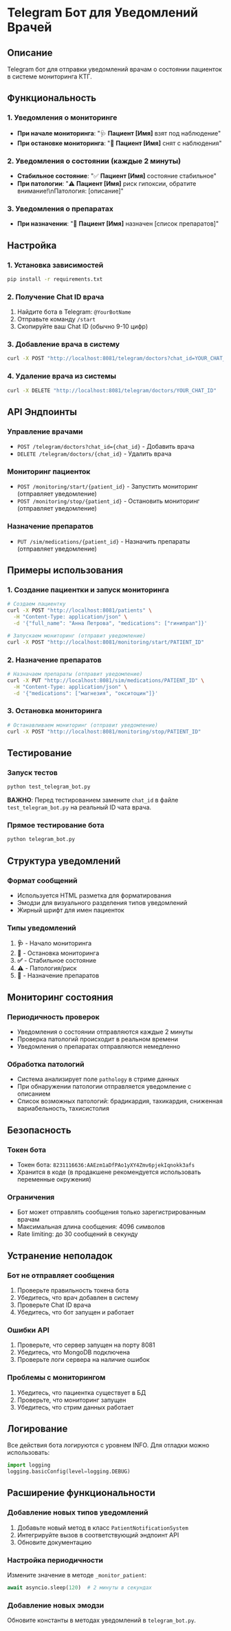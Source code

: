 # Telegram Бот для Уведомлений Врачей

## Описание

Telegram бот для отправки уведомлений врачам о состоянии пациенток в системе мониторинга КТГ.

## Функциональность

### 1. Уведомления о мониторинге
- **При начале мониторинга**: "🩺 **Пациент [Имя]** взят под наблюдение"
- **При остановке мониторинга**: "🛑 **Пациент [Имя]** снят с наблюдения"

### 2. Уведомления о состоянии (каждые 2 минуты)
- **Стабильное состояние**: "✅ **Пациент [Имя]** состояние стабильное"
- **При патологии**: "⚠️ **Пациент [Имя]** риск гипоксии, обратите внимание!\nПатология: [описание]"

### 3. Уведомления о препаратах
- **При назначении**: "💊 **Пациент [Имя]** назначен [список препаратов]"

## Настройка

### 1. Установка зависимостей
```bash
pip install -r requirements.txt
```

### 2. Получение Chat ID врача
1. Найдите бота в Telegram: `@YourBotName`
2. Отправьте команду `/start`
3. Скопируйте ваш Chat ID (обычно 9-10 цифр)

### 3. Добавление врача в систему
```bash
curl -X POST "http://localhost:8081/telegram/doctors?chat_id=YOUR_CHAT_ID"
```

### 4. Удаление врача из системы
```bash
curl -X DELETE "http://localhost:8081/telegram/doctors/YOUR_CHAT_ID"
```

## API Эндпоинты

### Управление врачами
- `POST /telegram/doctors?chat_id={chat_id}` - Добавить врача
- `DELETE /telegram/doctors/{chat_id}` - Удалить врача

### Мониторинг пациенток
- `POST /monitoring/start/{patient_id}` - Запустить мониторинг (отправляет уведомление)
- `POST /monitoring/stop/{patient_id}` - Остановить мониторинг (отправляет уведомление)

### Назначение препаратов
- `PUT /sim/medications/{patient_id}` - Назначить препараты (отправляет уведомление)

## Примеры использования

### 1. Создание пациентки и запуск мониторинга
```bash
# Создаем пациентку
curl -X POST "http://localhost:8081/patients" \
  -H "Content-Type: application/json" \
  -d '{"full_name": "Анна Петрова", "medications": ["гинипрал"]}'

# Запускаем мониторинг (отправит уведомление)
curl -X POST "http://localhost:8081/monitoring/start/PATIENT_ID"
```

### 2. Назначение препаратов
```bash
# Назначаем препараты (отправит уведомление)
curl -X PUT "http://localhost:8081/sim/medications/PATIENT_ID" \
  -H "Content-Type: application/json" \
  -d '{"medications": ["магнезия", "окситоцин"]}'
```

### 3. Остановка мониторинга
```bash
# Останавливаем мониторинг (отправит уведомление)
curl -X POST "http://localhost:8081/monitoring/stop/PATIENT_ID"
```

## Тестирование

### Запуск тестов
```bash
python test_telegram_bot.py
```

**ВАЖНО**: Перед тестированием замените `chat_id` в файле `test_telegram_bot.py` на реальный ID чата врача.

### Прямое тестирование бота
```bash
python telegram_bot.py
```

## Структура уведомлений

### Формат сообщений
- Используется HTML разметка для форматирования
- Эмодзи для визуального разделения типов уведомлений
- Жирный шрифт для имен пациенток

### Типы уведомлений
1. **🩺** - Начало мониторинга
2. **🛑** - Остановка мониторинга  
3. **✅** - Стабильное состояние
4. **⚠️** - Патология/риск
5. **💊** - Назначение препаратов

## Мониторинг состояния

### Периодичность проверок
- Уведомления о состоянии отправляются каждые 2 минуты
- Проверка патологий происходит в реальном времени
- Уведомления о препаратах отправляются немедленно

### Обработка патологий
- Система анализирует поле `pathology` в стриме данных
- При обнаружении патологии отправляется уведомление с описанием
- Список возможных патологий: брадикардия, тахикардия, сниженная вариабельность, тахисистолия

## Безопасность

### Токен бота
- Токен бота: `8231116636:AAEzm1aDfPAo1yXY4Zmv6pjekIqnokk3afs`
- Хранится в коде (в продакшене рекомендуется использовать переменные окружения)

### Ограничения
- Бот может отправлять сообщения только зарегистрированным врачам
- Максимальная длина сообщения: 4096 символов
- Rate limiting: до 30 сообщений в секунду

## Устранение неполадок

### Бот не отправляет сообщения
1. Проверьте правильность токена бота
2. Убедитесь, что врач добавлен в систему
3. Проверьте Chat ID врача
4. Убедитесь, что бот запущен и работает

### Ошибки API
1. Проверьте, что сервер запущен на порту 8081
2. Убедитесь, что MongoDB подключена
3. Проверьте логи сервера на наличие ошибок

### Проблемы с мониторингом
1. Убедитесь, что пациентка существует в БД
2. Проверьте, что мониторинг запущен
3. Убедитесь, что стрим данных работает

## Логирование

Все действия бота логируются с уровнем INFO. Для отладки можно использовать:

```python
import logging
logging.basicConfig(level=logging.DEBUG)
```

## Расширение функциональности

### Добавление новых типов уведомлений
1. Добавьте новый метод в класс `PatientNotificationSystem`
2. Интегрируйте вызов в соответствующий эндпоинт API
3. Обновите документацию

### Настройка периодичности
Измените значение в методе `_monitor_patient`:
```python
await asyncio.sleep(120)  # 2 минуты в секундах
```

### Добавление новых эмодзи
Обновите константы в методах уведомлений в `telegram_bot.py`.
